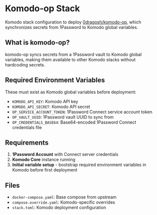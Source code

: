 # Komodo-op Stack

Komodo stack configuration to deploy [0dragosh/komodo-op](https://github.com/0dragosh/komodo-op), which synchronizes secrets from 1Password to Komodo global variables.

## What is komodo-op?

komodo-op syncs secrets from a 1Password vault to Komodo global variables, making them available to other Komodo stacks without hardcoding secrets.

## Required Environment Variables

These must exist as Komodo global variables before deployment:

- `KOMODO_API_KEY`: Komodo API key
- `KOMODO_API_SECRET`: Komodo API secret  
- `OP_SERVICE_ACCOUNT_TOKEN`: 1Password Connect service account token
- `OP_VAULT_UUID`: 1Password vault UUID to sync from
- `OP_CREDENTIALS_BASE64`: Base64-encoded 1Password Connect credentials file

## Requirements

1. **1Password Account** with Connect server credentials
2. **Komodo Core** instance running
3. **Initial variable setup** - bootstrap required environment variables in Komodo before first deployment

## Files

- `docker-compose.yaml`: Base compose from upstream
- `compose.override.yaml`: Komodo-specific overrides
- `stack.toml`: Komodo deployment configuration